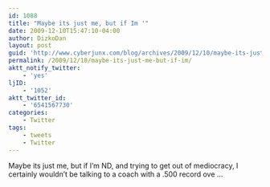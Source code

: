 ```yaml
---
id: 1088
title: "Maybe its just me, but if Im '"
date: 2009-12-10T15:47:10-04:00
author: DizkoDan
layout: post
guid: 'http://www.cyberjunx.com/blog/archives/2009/12/10/maybe-its-just-me-but-if-im/'
permalink: /2009/12/10/maybe-its-just-me-but-if-im/
aktt_notify_twitter:
    - 'yes'
ljID:
    - '1052'
aktt_twitter_id:
    - '6541567730'
categories:
    - Twitter
tags:
    - tweets
    - Twitter
---
```


Maybe its just me, but if I’m ND, and trying to get out of mediocracy, I certainly wouldn’t be talking to a coach with a .500 record ove …